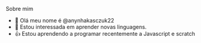 Sobre mim
- 👋 Olá meu nome é @anynhakasczuk22
- 👀 Estou interessada em aprender novas linguagens.
- 👍 Estou aprendendo a programar recentemente a Javascript e scratch
